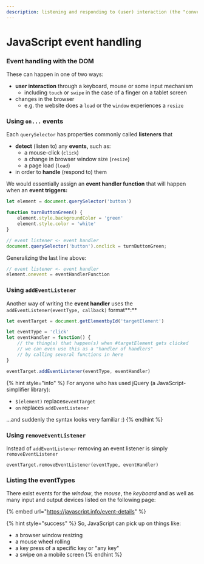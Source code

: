 ```yaml
---
description: listening and responding to (user) interaction (the "conversations")
---
```


# JavaScript event handling

### Event handling with the DOM

These can happen in one of two ways:

* **user interaction** through a keyboard, mouse or some input mechanism
  * including `touch` or `swipe` in the case of a finger on a tablet screen
* changes in the browser
  * e.g. the website does a `load` or the `window` experiences a `resize`

### Using `on...` events

Each `querySelector` has properties commonly called **listeners** that

* **detect** (listen to) any **events,** such as:
  * a mouse-click (`click`)
  * a change in browser window size (`resize`)
  * a page load (`load`)
* in order to **handle** (respond to) them

We would essentially assign an **event handler function** that will happen when an **event triggers:**

```javascript
let element = document.querySelector('button')

function turnButtonGreen() {
    element.style.backgroundColor = 'green'
    element.style.color = 'white'
}

// event listener <- event handler
document.querySelector('button').onclick = turnButtonGreen;
```

Generalizing the last line above:

```javascript
// event listener <- event handler
element.onevent = eventHandlerFunction
```

### Using `addEventListener`

Another way of writing the **event handler** uses the `addEventListener(eventType, callback)` format\*\*:\*\*

```javascript
let eventTarget = document.getElementbyId('targetElement')

let eventType = 'click'
let eventHandler = function() {
    // the thing(s) that happen(s) when #targetElement gets clicked
    // we can even use this as a "handler of handlers"
    // by calling several functions in here
}

eventTarget.addEventListener(eventType, eventHandler)
```

{% hint style="info" %}
For anyone who has used jQuery (a JavaScript-simplifier library):

* `$(element)` replaces`eventTarget`
* `on` replaces `addEventListener`

...and suddenly the syntax looks very familiar :)
{% endhint %}

### Using `removeEventListener`

Instead of `addEventListener` removing an event listener is simply `removeEventListener`

```
eventTarget.removeEventListener(eventType, eventHandler) 
```

### Listing the eventTypes

There exist events for the _window_, the _mouse_, the _keyboard_ and as well as many input and output devices listed on the following page:

{% embed url="https://javascript.info/event-details" %}

{% hint style="success" %}
So, JavaScript can pick up on things like:

* a browser window resizing
* a mouse wheel rolling
* a key press of a specific key or "any key"
* a swipe on a mobile screen
{% endhint %}
